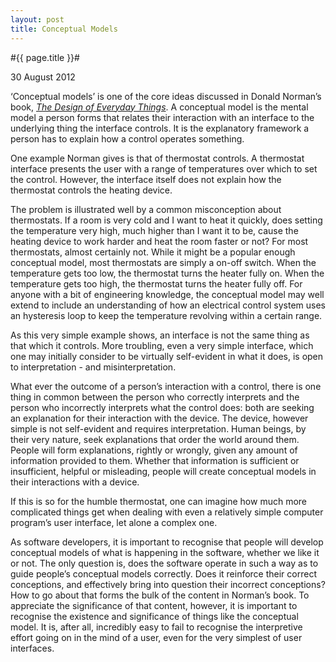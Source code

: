 ```yaml
---
layout: post
title: Conceptual Models
---
```


#{{ page.title }}#

<p class="meta">30 August 2012</p>

‘Conceptual models’ is one of the core ideas discussed in Donald Norman’s book, [*The Design of Everyday Things*][DET]. A conceptual model is the mental model a person forms that relates their interaction with an interface to the underlying thing the interface controls. It is the explanatory framework a person has to explain how a control operates something.

One example Norman gives is that of thermostat controls. A thermostat interface presents the user with a range of temperatures over which to set the control. However, the interface itself does not explain how the thermostat controls the heating device.

The problem is illustrated well by a common misconception about thermostats. If a room is very cold and I want to heat it quickly, does setting the temperature very high, much higher than I want it to be, cause the heating device to work harder and heat the room faster or not? For most thermostats, almost certainly not. While it might be a popular enough conceptual model, most thermostats are simply a on-off switch. When the temperature gets too low, the thermostat turns the heater fully on. When the temperature gets too high, the thermostat turns the heater fully off. For anyone with a bit of engineering knowledge, the conceptual model may well extend to include an understanding of how an electrical control system uses an hysteresis loop to keep the temperature revolving within a certain range.

As this very simple example shows, an interface is not the same thing as that which it controls. More troubling, even a very simple interface, which one may initially consider to be virtually self-evident in what it does, is open to interpretation - and misinterpretation.

What ever the outcome of a person’s interaction with a control, there is one thing in common between the person who correctly interprets and the person who incorrectly interprets what the control does: both are seeking an explanation for their interaction with the device. The device, however simple is not self-evident and requires interpretation. Human beings, by their very nature, seek explanations that order the world around them. People will form explanations, rightly or wrongly, given any amount of information provided to them. Whether that information is sufficient or insufficient, helpful or misleading, people will create conceptual models in their interactions with a device.

If this is so for the humble thermostat, one can imagine how much more complicated things get when dealing with even a relatively simple computer program’s user interface, let alone a complex one.

As software developers, it is important to recognise that people will develop conceptual models of what is happening in the software, whether we like it or not. The only question is, does the software operate in such a way as to guide people’s conceptual models correctly. Does it reinforce their correct conceptions, and effectively bring into question their incorrect conceptions? How to go about that forms the bulk of the content in Norman’s book. To appreciate the significance of that content, however, it is important to recognise the existence and significance of things like the conceptual model. It is, after all, incredibly easy to fail to recognise the interpretive effort going on in the mind of a user, even for the very simplest of user interfaces.

[DET]: http://www.amazon.com/Design-Everyday-Things-Donald-Norman/dp/0465067107
